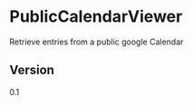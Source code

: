 PublicCalendarViewer
====================

Retrieve entries from a public google Calendar

## Version

0.1
